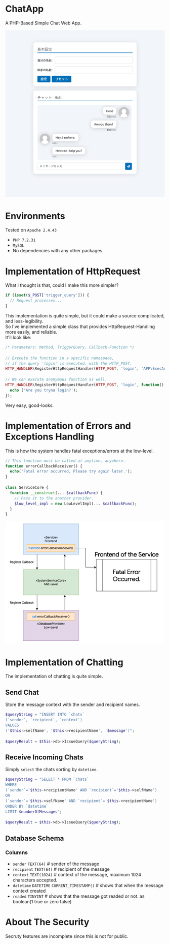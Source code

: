 # ChatApp
A PHP-Based Simple Chat Web App.

![IMAGE](chatsapp.png)

# Environments

Tested on `Apache 2.4.43`

- `PHP 7.2.31`
- `MySQL`
- No dependencies with any other packages.

# Implementation of HttpRequest

What I thought is that, could I make this more simpler?

```php
if (isset($_POST['trigger_query'])) {
  // Request processes...
}
```

This implementation is quite simple, but it could make a source complicated, and less-legibility.  
So I've implemented a simple class that provides HttpRequest-Handling more easily, and reliable.  
It'll look like:

```php
/* Parameters: Method, TriggerQuery, Callback-Function */

// Execute the function in a specific namespace,
// if the query 'login' is executed. with the HTTP_POST.
HTTP_HANDLER\RegisterHttpRequestHandler(HTTP_POST, 'login', 'APP\ExecAuthenticate');

// We can execute anonymous function as well.
HTTP_HANDLER\RegisterHttpRequestHandler(HTTP_POST, 'login', function() {
  echo ('Are you tryna login?');
});
```

Very easy, good-looks.

# Implementation of Errors and Exceptions Handling

This is how the system handles fatal exceptions/errors at the low-level.

```php
// This function must be called at anytime, anywhere.
function errorCallbackReceiver() {
  echo('Fatal error occurred, Please try again later.');
}

class ServiceCore {
  function __construct(... $callbackFunc) {
    // Pass it to the another provider.
    $low_level_impl = new LowLevelImpl(... $callbackFunc);
  }
}
```

![IMAGE](chatapp-diagram1.png)

# Implementation of Chatting

The implementation of chatting is quite simple.

## Send Chat

Store the message context with the sender and recipient names.

```php
$queryString = "INSERT INTO `chats`
(`sender`, `recipient`, `context`)
VALUES
('$this->selfName', '$this->recipientName', '$message')";

$queryResult = $this->db->IssueQuery($queryString);
```

## Receive Incoming Chats

Simply `select` the chats sorting by `datetime`.

```php
$queryString = "SELECT * FROM `chats`
WHERE
(`sender`='$this->recipientName' AND `recipient`='$this->selfName')
OR
(`sender`='$this->selfName' AND `recipient`='$this->recipientName')
ORDER BY `datetime`
LIMIT $numberOfMessages";

$queryResult = $this->db->IssueQuery($queryString);
```

## Database Schema

### Columns
- `sender` `TEXT(64)` # sender of the message
- `recipient` `TEXT(64)` # recipient of the message
- `context` `TEXT(1024)` # context of the message, maximum 1024 characters accepted.
- `datetime` `DATETIME` `CURRENT_TIMESTAMP()` # shows that when the message context created
- `readed` `TINYINT` # shows that the message got readed or not. as boolean(1 true or zero false)

# About The Security

Secruty features are incomplete since this is not for public.
